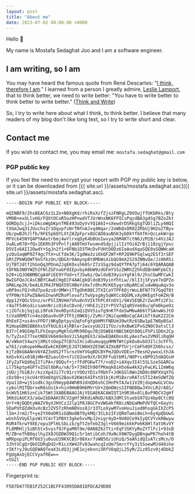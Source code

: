 ```yaml
---
layout: post
title: "About me"
date: 2023-07-02 00:00:00 +0000
---
```


Hello 👋

My name is Mostafa Sedaghat Joo and I am a software engineer.

## I am writing, so I am

You may have heard the famous quote from René Descartes: "[I think, therefore I am](https://en.wikipedia.org/wiki/Cogito,_ergo_sum)."
I learned from a person I greatly admire, [Leslie Lamport](https://en.wikipedia.org/wiki/Leslie_Lamport), that to think better, we need to write better:
"You have to write better to think better to write better." ([Think and Write](https://mentors.fm/2019/08/13/think-and-write-with-leslie-lamport/))

So, I try to write here about what I think, to think better.
I believe that many readers of my blog don't like long text, so I try to write short and clear.

## Contact me

If you wish to contact me, you may email me: `mostafa.sedaghat@gmail.com`

### PGP public key

If you feel the need to encrypt your report with PGP my public key is below,
or it can be downloaded from [{{ site.url }}/assets/mostafa.sedaghat.asc]({{ site.url }}/assets/mostafa.sedaghat.asc).

```
-----BEGIN PGP PUBLIC KEY BLOCK-----

mQINBF9/2hsBEAC6z1LZo+N0XgKd/rhiRxXzfZjszFNRgLZ0VOujffUKbRks/Bty
VM9B+exXLlvHU/FQXtOCoR5ozHPnwdVTJUrWnxNK6FPICsPqzdBA3g4Sg7BZoZkt
QORDp3cjJ+iDkcoWgbKpnTME493oDyVvYQ1A6I+sXewdrDSRkgSgTUDliZLy4NQI
tXGmJwq31JUuchxZr1OqvpfsNrTNfnAJvq4Nqar/2oWbQsOR02ZRbUj9H2o2TByv
Ub/pwB2hJlfb/9FE5p6QYLXtZAZpFprx8GCAD8auNSK3ybDkYfbXfK+QcLekWrqo
MFVcb45NYQ4PYAAxtrbmj4wYlrxqDyK4bBUoIwvya26M4KTctN6JzM1B/s4VzJAJ
UuALoR78+fQs1EKRh3FVPnlfjA80TmVfwsmn45dpjjilIzYOi8ZrBj118zgjYpsc
D5VIx6AII2OwdY+SgJn2f1+6FNb1D3THcDvFUHtDODz6IeAodXqaSQE0sGQWWcaH
yzQuSaqWP0Zf4gcTtX+uCfde3K/IgdWa3zi6kQF2WT+RP2Q9KPSqlwq2ESf3rSEF
GRtZPkWQOWT9oSfkzOn/QDGXrOAmynp8t0MbWsXibQG9mX2S29ZNNvQe/JiHbR5i
UjTBTJdtf2hGnQq3PDnm2JqEKOxsh60SrZ7zSSgz9daQYTPA7pTj64c6YQARAQAB
tDFNb3N0YWZhIFNlZGFnaGF0IEpvbyA8bW9zdGFmYS5zZWRhZ2hhdEBnbWFpbC5j
b20+iQJOBBMBCgA4FiEE9YfUd+sfJSwbz/QwldoB39yinYgFAl9/2hsCGwMFCwkI
BwIGFQoJCAsCBBYCAwECHgECF4AACgkQldoB39yinYhtLw//blI3jSFyye7oQPZo
GMALmp26/beAL0JR4JFNQX59lHBeYzHx7z0hcMcK65ygro8pARCaCu4wWquAqv3o
uRP9ocFQJ+Rd7px8zs8rOMW+iTTgOhK08CJTXICaYTPF60jrWuLBFN77X7GqQT8t
VfP0W/h1PwZ8AeGInwnMZRoPlovafzTwVpsgAy5qWXCc8QGMLvXy0KEgtFoHZH/B
dpp12YQOcSSnz/orPSlINVHm7Vhu8n5VIkThPCdtnDV1/9AV5EQKZrZwcMfz2F1c
r4a7F54KodicsamnNricOi6sCDvnE/rHhEJi21YrPSV7qIqR5Ve68u/qFm0kpeOz
cj2Gfcbj5qjqLi9Fok7mx0Dynh2aQiQVV5iufg9nKfFdo5wM6wA66tTSAnwWsJtO
tcVaORMOTcn4ezQ6au9vOPJTF5jONK0j/ZvMcr2NiCqeWBoCqCA4ibTt8aK2Z2Cm
0hEeFZ+us4nsFPD7jNKgDptpysUqFoFgYgbHMtFNDUm39wtRz6SBw1pE7W8pBSal
R1HopGBNSBB6hsSVY6UL6i4jRBler2wsxyUUJI1TUz/s9xBwKIPvG2N0C9atsCl3
B37rC49GSHpTLFhIeqnyMgKtdzMh99Dqu7BjDSWE6tNBCbKQt0OGiFhPi1DOn2Cp
h/TyZsnI77setNDEVk6m9o9oVJi5Ag0EX3/aGwEQAKDos8LyAesfws2VMdliRqQH
W/vWkmt54wzVjXMitsOopZfCB7oIXcidGumuqqyHMNTWtCpkOu6vbO3Ilc3cFFTL
w76I/zoKopeHHwdEwkCKE0MjEJQTCW6H3ZESWC4ZXeBPTUrjrCmFh8OFZX6hcsx/
kjTzBkUAANnV6YAZ3oOS2fTsrnzVmYVGqBDCBYPmJQDvVDEu+79esH2ywoxLthJA
km5vkXix01BjHN+BZuaulO+n7iCO2oe9zX/DCRFfuQtbM1/NOPrcxBP015dAQGsH
1FyZaTkQd6qI27iPA+/8DQuf+jrfFdPGKwT7f/+oD2+iAXqv3I4l5SLSzeSGARCw
Ll75kptp4GP7vZSGl8bRu/nA/5+739OIh90fPKmqk8iH5o6w4kX2yFwLKL1ImW6q
jUO/j7b1BJr/kzzXp4Ji77c91rcYOOzYD1sfRbhT+JdKGSl6Wn28D0c8NPXVqXfG
cDz98+zjkcU4r05m8XgVS2BavX2KWz64IPxtD1bjKcM1BxroRATzSTI24mSUWfZQ
Vpa110+wj51odkc3gcU9mypQ4WhB9JdnQD6shCIHnPkTAJw11VZ0jdopmwGLVCmu
cy6olMITQbrxeR8sUs1k+hin9HmB9HbMVrUV+2QmOWzsSIFNDBQwJXVcLR2rA01/
bcWV51H6SznCik7SWtJXABEBAAGJAjYEGAEKACAWIQT1h9R36x8lLBvP9DCV2gHf
3KKdiAUCX3/aGwIbDAAKCRCV2gHf3KKdiARUD/kBXJdMlStuebS97Qz4bp8Ctc8Q
UrY+NjDQDtyWAZV9yXJHVCzJ2lp1P8J8GCPxVWG4kfR8czNbGaMmPdVfQC+OayVc
SDaPUtQZdH3vXcBz3ZV5TzRhmN0Vos8Jr33TLoXywM7voHxuJiod0hsgGkIXZcP5
lIm+Jrm2/T+ye2YX0eDRSiGQNo0Bf9ykMQ/3CLbzIFzQRmTwmi8mih+6y4pQbUwS
wUsh5VUyElpsWiYC4rT1PBXt3gke5vvMpJ2nigr4yD+9U8UCe9kIyQCVYvkRBwyw
RUR4fkrwY9XE/epu3PlHLSbLib/gftZefebZ3gl+V669mikkkPo6K8HlfatVKvVY
FL8MRHlj5zBh5tx5vysf9JFgaM0t9e/0AN8Z6zTti+EqF3SKYyRoZYTlFc1+93sD
M/ZB+eThB0qzlhy2X8JGDDW39Q1c5r1mtibCohJ9xNcX9W7DygDBngwPK7hoh4tB
mMXpopiPLMf6U3ju0uuU39KXCBSr08Xxr7sWB5O/iUhiQ/5eAhidQ1sATcsMcn/D
3JhtVCgQrQbOIDRqDd2rR1czXW42Fv03wahcqIxOm75mrcYYy3i5SoewMJd48ihe
rIKfryJ9uSQEWAQTeaX3LdQ3jjHE1ojeknni5RfVOqQjL25yM/Ziz85zv9j4DbkZ
PgUgAxbjECCVyafREw==
=tG2l
-----END PGP PUBLIC KEY BLOCK-----
```

Fingerprint is:

```
F587D477EB1F252C1BCFF43095DA01DFDCA29D88
```